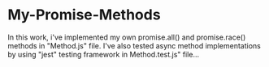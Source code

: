 # My-Promise-Methods
In this work, i've implemented my own promise.all() and promise.race() methods in "Method.js" file. I've also tested async method implementations by using "jest" testing framework in Method.test.js" file...
